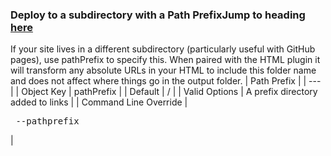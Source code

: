 ### Deploy to a subdirectory with a Path PrefixJump to heading [here](https://www.11ty.dev/docs/config/#deploy-to-a-subdirectory-with-a-path-prefix)
If your site lives in a different subdirectory (particularly useful with GitHub pages), use pathPrefix to specify this. When paired with the HTML <base> plugin it will transform any absolute URLs in your HTML to include this folder name and does not affect where things go in the output folder.
| Path Prefix |
| --- |
| Object Key | pathPrefix |
| Default | / |
| Valid Options | A prefix directory added to links |
| Command Line Override |<pre lang="json"> --pathprefix </pre>|
